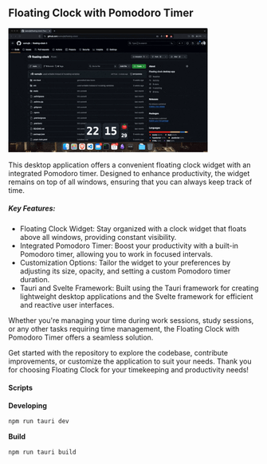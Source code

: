 ## Floating Clock with Pomodoro Timer

![image](./recording.gif)

This desktop application offers a convenient floating clock widget with an integrated Pomodoro timer. Designed to enhance productivity, the widget remains on top of all windows, ensuring that you can always keep track of time.

##### Key Features:

- Floating Clock Widget: Stay organized with a clock widget that floats above all windows, providing constant visibility.
- Integrated Pomodoro Timer: Boost your productivity with a built-in Pomodoro timer, allowing you to work in focused intervals.
- Customization Options: Tailor the widget to your preferences by adjusting its size, opacity, and setting a custom Pomodoro timer duration.
- Tauri and Svelte Framework: Built using the Tauri framework for creating lightweight desktop applications and the Svelte framework for efficient and reactive user interfaces.

Whether you're managing your time during work sessions, study sessions, or any other tasks requiring time management, the Floating Clock with Pomodoro Timer offers a seamless solution.

Get started with the repository to explore the codebase, contribute improvements, or customize the application to suit your needs. Thank you for choosing Floating Clock for your timekeeping and productivity needs!

#### Scripts

**Developing**
```bash
npm run tauri dev
```

**Build**
```bash
npm run tauri build
```

